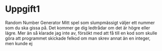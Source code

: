 # Uppgift1
Random Number Generator
Mitt spel som slumpmässigt väljer ett nummer som du ska gissa på.
Det kommer ge dig ledtrådar om det är högre eller lägre.
Mer än så klarade jag inte av, försökt med att få till en kod som skulle göra att programmet skickade felkod om man skrev annat än en integer, men kunde ej

